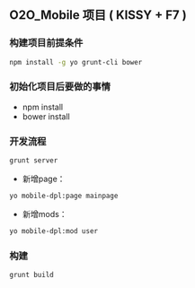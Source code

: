 ## O2O_Mobile 项目 ( KISSY + F7 )

### 构建项目前提条件
```bash
npm install -g yo grunt-cli bower
```

### 初始化项目后要做的事情
* npm install 
* bower install

### 开发流程

```bash
grunt server
```

* 新增page：
```bash
yo mobile-dpl:page mainpage
```

* 新增mods：
```bash
yo mobile-dpl:mod user
```

### 构建
```bash
grunt build
```
